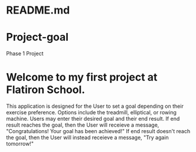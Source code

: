# README.md
# Project-goal
Phase 1 Project



# Welcome to my first project at Flatiron School. 

This application is designed for the User to set a goal depending on their exercise preference. 
Options include the treadmill, elliptical, or rowing machine.
Users may enter their desired goal and their end result. 
If end result reaches the goal, then the User will receieve a message, "Congratulations! Your goal has been achieved!" 
If end result doesn't reach the goal, then the User will instead receieve a message, "Try again tomorrow!"
